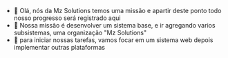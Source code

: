 - 👋 Olá, nós da Mz Solutions temos uma missão e apartir deste ponto todo nosso progresso será registrado aqui
- 👀 Nossa missão é desenvolver um sistema base, e ir agregando varios subsistemas, uma organização "Mz Solutions"
- 🌱 para iniciar nossas tarefas, vamos focar em um sistema web depois implementar outras plataformas

<!---
Mz Solutions - mais informações inportantes no arquivo LEIA.txt
--->
